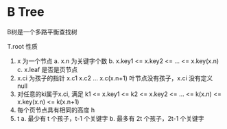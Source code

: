 # B Tree

B树是一个多路平衡查找树

T.root 性质
1. x 为一个节点
	a. x.n 为关键字个数
	b. x.key1 <= x.key2 <= ... <= x.key(x.n)
	c. x.leaf 是否是页节点
2. x.ci 为孩子的指针 x.c1 x.c2 ... x.c(x.n+1) 叶节点没有孩子，x.ci 没有定义 null
3. 对任意的ki属于x.ci, 满足
	k1 <= x.key1 <= k2 <= x.key2 <= ... <= k(x.n) <= x.key(x.n) <= k(x.n+1)
4. 每个页节点具有相同的高度 h
5. t
	a. 最少有 t 个孩子，t-1 个关键字
	b. 最多有 2t 个孩子，2t-1 个关键字
